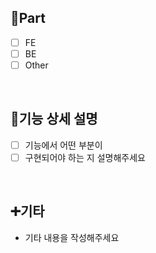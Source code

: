 ## 🔘Part
  - [ ] FE
  - [ ] BE
  - [ ] Other
<br/>

## 📄기능 상세 설명
  - [ ] 기능에서 어떤 부분이
  - [ ] 구현되어야 하는 지 설명해주세요
<br/>

 ## ➕기타
 - 기타 내용을 작성해주세요
